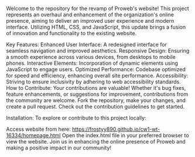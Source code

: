 Welcome to the repository for the revamp of Proweb's website! This project represents an overhaul and enhancement of the organization's online presence, aiming to deliver an improved user experience and modern interface. Utilizing HTML, CSS, and JavaScript, this update brings a fusion of innovation and functionality to the existing website.

Key Features:
Enhanced User Interface: A redesigned interface for seamless navigation and improved aesthetics.
Responsive Design: Ensuring a smooth experience across various devices, from desktops to mobile phones.
Interactive Elements: Incorporation of dynamic elements using JavaScript to engage users.
Optimized Performance: Codebase optimized for speed and efficiency, enhancing overall site performance.
Accessibility: Striving to ensure inclusivity by adhering to web accessibility standards.
How to Contribute:
Your contributions are valuable! Whether it's bug fixes, feature enhancements, or suggestions for improvement, contributions from the community are welcome. Fork the repository, make your changes, and create a pull request. Check out the contribution guidelines to get started.

Installation:
To explore or contribute to this project locally:

Access website from here: https://frostyy890.github.io/cw1-wt-16334/homepage.html
Open the index.html file in your preferred browser to view the website.
Join us in enhancing the online presence of Proweb and making a positive impact in our community!
